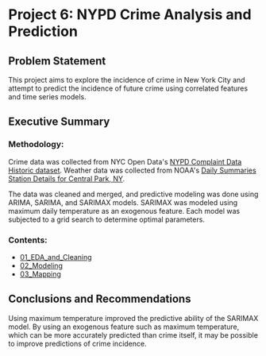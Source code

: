 # Project 6: NYPD Crime Analysis and Prediction

## Problem Statement

This project aims to explore the incidence of crime in New York City and attempt to predict the incidence of future crime using correlated features and time series models.

## Executive Summary
### Methodology:
Crime data was collected from NYC Open Data's [NYPD Complaint Data Historic dataset](https://data.cityofnewyork.us/Public-Safety/NYPD-Complaint-Data-Historic/qgea-i56i). Weather data was collected from NOAA's [Daily Summaries Station Details for Central Park, NY](https://www.ncdc.noaa.gov/cdo-web/datasets/GHCND/stations/GHCND:USW00094728/detail).

The data was cleaned and merged, and predictive modeling was done using ARIMA, SARIMA, and SARIMAX models. SARIMAX was modeled using maximum daily temperature as an exogenous feature. Each model was subjected to a grid search to determine optimal parameters.


### Contents:
- [01_EDA_and_Cleaning](https://github.com/kevinacrystal/SARIMAX_crime/blob/master/01_Cleaning_and_EDA.ipynb)
- [02_Modeling](https://github.com/kevinacrystal/SARIMAX_crime/blob/master/02_Modeling.ipynb)
- [03_Mapping](https://github.com/kevinacrystal/SARIMAX_crime/blob/master/03_Choropleth_Maps.ipynb)

## Conclusions and Recommendations

Using maximum temperature improved the predictive ability of the SARIMAX model. By using an exogenous feature such as maximum temperature, which can be more accurately predicted than crime itself, it may be possible to improve predictions of crime incidence.
